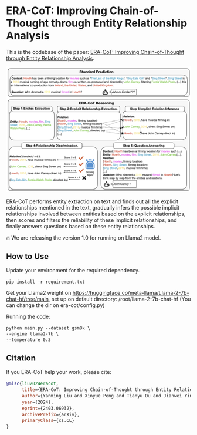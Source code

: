 # ERA-CoT: Improving Chain-of-Thought through Entity Relationship Analysis

This is the codebase of the paper: [ERA-CoT: Improving Chain-of-Thought through Entity Relationship Analysis](https://arxiv.org/abs/2403.06932).

![Framework of ERA-CoT](era-cot.png)

ERA-CoT performs entity extraction on text and finds out all the explicit relationships mentioned in the text, gradually infers the possible implicit relationships involved between entities based on the explicit relationships, then scores and filters the reliability of these implicit relationships, and finally answers questions based on these entity relationships. 

🔥 We are releasing the version 1.0 for running on Llama2 model.

## How to Use

Update your environment for the required dependency. 

```shell
pip install -r requirement.txt
```

Get your Llama2 weight on https://huggingface.co/meta-llama/Llama-2-7b-chat-hf/tree/main, set up on default directory: /root/llama-2-7b-chat-hf (You can change the dir on era-cot/config.py)

Running the code:

```shell
python main.py --dataset gsm8k \
--engine llama2-7b \
--temperature 0.3
```


## Citation

If you ERA-CoT help your work, please cite:

```bibtex 
@misc{liu2024eracot,
      title={ERA-CoT: Improving Chain-of-Thought through Entity Relationship Analysis}, 
      author={Yanming Liu and Xinyue Peng and Tianyu Du and Jianwei Yin and Weihao Liu and Xuhong Zhang},
      year={2024},
      eprint={2403.06932},
      archivePrefix={arXiv},
      primaryClass={cs.CL}
}